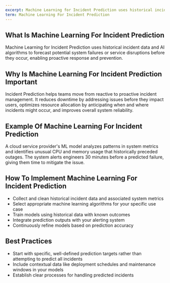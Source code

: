 ```yaml
---
excerpt: Machine Learning for Incident Prediction uses historical incident data and AI algorithms to forecast potential system failures or service disruptions before they occur, enabling proactive response and prevention.
term: Machine Learning For Incident Prediction
---
```

## What Is Machine Learning For Incident Prediction

Machine Learning for Incident Prediction uses historical incident data and AI algorithms to forecast potential system failures or service disruptions before they occur, enabling proactive response and prevention.

## Why Is Machine Learning For Incident Prediction Important

Incident Prediction helps teams move from reactive to proactive incident management. It reduces downtime by addressing issues before they impact users, optimizes resource allocation by anticipating when and where incidents might occur, and improves overall system reliability.

## Example Of Machine Learning For Incident Prediction

A cloud service provider's ML model analyzes patterns in system metrics and identifies unusual CPU and memory usage that historically preceded outages. The system alerts engineers 30 minutes before a predicted failure, giving them time to mitigate the issue.

## How To Implement Machine Learning For Incident Prediction

- Collect and clean historical incident data and associated system metrics
- Select appropriate machine learning algorithms for your specific use case
- Train models using historical data with known outcomes
- Integrate prediction outputs with your alerting system
- Continuously refine models based on prediction accuracy

## Best Practices

- Start with specific, well-defined prediction targets rather than attempting to predict all incidents
- Include contextual data like deployment schedules and maintenance windows in your models
- Establish clear processes for handling predicted incidents